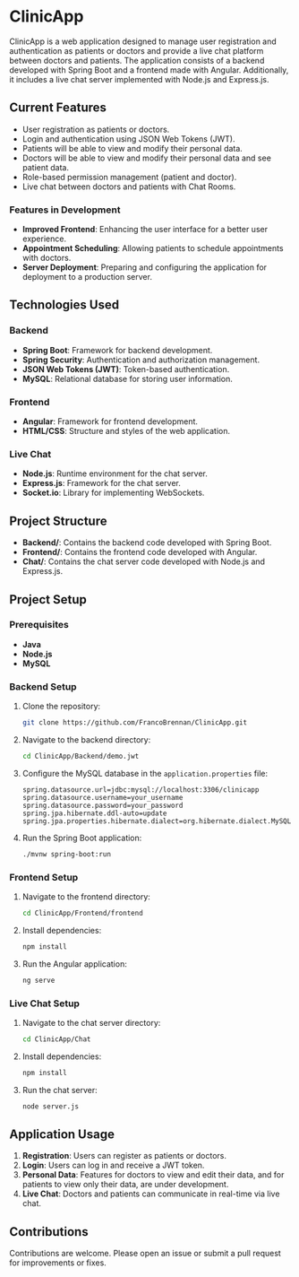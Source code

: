 # ClinicApp

ClinicApp is a web application designed to manage user registration and authentication as patients or doctors and provide a live chat platform between doctors and patients. The application consists of a backend developed with Spring Boot and a frontend made with Angular. Additionally, it includes a live chat server implemented with Node.js and Express.js.

## Current Features

- User registration as patients or doctors.
- Login and authentication using JSON Web Tokens (JWT).
- Patients will be able to view and modify their personal data.
- Doctors will be able to view and modify their personal data and see patient data.
- Role-based permission management (patient and doctor).
- Live chat between doctors and patients with Chat Rooms.

### Features in Development

- **Improved Frontend**: Enhancing the user interface for a better user experience.
- **Appointment Scheduling**: Allowing patients to schedule appointments with doctors.
- **Server Deployment**: Preparing and configuring the application for deployment to a production server.

## Technologies Used

### Backend

- **Spring Boot**: Framework for backend development.
- **Spring Security**: Authentication and authorization management.
- **JSON Web Tokens (JWT)**: Token-based authentication.
- **MySQL**: Relational database for storing user information.

### Frontend

- **Angular**: Framework for frontend development.
- **HTML/CSS**: Structure and styles of the web application.

### Live Chat

- **Node.js**: Runtime environment for the chat server.
- **Express.js**: Framework for the chat server.
- **Socket.io**: Library for implementing WebSockets.

## Project Structure

- **Backend/**: Contains the backend code developed with Spring Boot.
- **Frontend/**: Contains the frontend code developed with Angular.
- **Chat/**: Contains the chat server code developed with Node.js and Express.js.

## Project Setup

### Prerequisites

- **Java**
- **Node.js**
- **MySQL**

### Backend Setup

1. Clone the repository:

    ```sh
    git clone https://github.com/FrancoBrennan/ClinicApp.git
    ```

2. Navigate to the backend directory:

    ```sh
    cd ClinicApp/Backend/demo.jwt
    ```

3. Configure the MySQL database in the `application.properties` file:

    ```properties
    spring.datasource.url=jdbc:mysql://localhost:3306/clinicapp
    spring.datasource.username=your_username
    spring.datasource.password=your_password
    spring.jpa.hibernate.ddl-auto=update
    spring.jpa.properties.hibernate.dialect=org.hibernate.dialect.MySQLDialect
    ```

4. Run the Spring Boot application:

    ```sh
    ./mvnw spring-boot:run
    ```

### Frontend Setup

1. Navigate to the frontend directory:

    ```sh
    cd ClinicApp/Frontend/frontend
    ```

2. Install dependencies:

    ```sh
    npm install
    ```

3. Run the Angular application:

    ```sh
    ng serve
    ```

### Live Chat Setup

1. Navigate to the chat server directory:

    ```sh
    cd ClinicApp/Chat
    ```

2. Install dependencies:

    ```sh
    npm install
    ```

3. Run the chat server:

    ```sh
    node server.js
    ```

## Application Usage

1. **Registration**: Users can register as patients or doctors.
2. **Login**: Users can log in and receive a JWT token.
3. **Personal Data**: Features for doctors to view and edit their data, and for patients to view only their data, are under development.
4. **Live Chat**: Doctors and patients can communicate in real-time via live chat.

## Contributions

Contributions are welcome. Please open an issue or submit a pull request for improvements or fixes.
